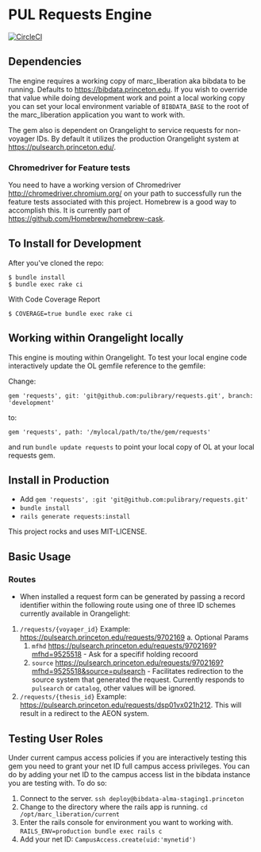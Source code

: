 # PUL Requests Engine

[![CircleCI](https://circleci.com/gh/pulibrary/requests.svg?style=svg)](https://circleci.com/gh/pulibrary/requests)

## Dependencies

The engine requires a working copy of marc_liberation aka bibdata to be running. Defaults to https://bibdata.princeton.edu. If you wish to override that value while doing development work and point a local working copy you can set your local environment variable of ```BIBDATA_BASE``` to the root of the marc_liberation application you want to work with.

The gem also is dependent on Orangelight to service requests for non-voyager IDs. By default it utilizes the production Orangelight system at https://pulsearch.princeton.edu/.

### Chromedriver for Feature tests

You need to have a working version of Chromedriver http://chromedriver.chromium.org/ on your path to successfully run the feature tests associated with this project. Homebrew is a good way to accomplish this. It is currently part of https://github.com/Homebrew/homebrew-cask. 

## To Install for Development

After you've cloned the repo:

```
$ bundle install
$ bundle exec rake ci
```

With Code Coverage Report
```
$ COVERAGE=true bundle exec rake ci
```

## Working within Orangelight locally
This engine is mouting within Orangelight. To test your local engine code interactively update the OL gemfile reference to the gemfile:

Change:
```
gem 'requests', git: 'git@github.com:pulibrary/requests.git', branch: 'development'
```

to:
```
gem 'requests', path: '/mylocal/path/to/the/gem/requests'
```

and run ```bundle update requests``` to point your local copy of OL at your local requests gem.


## Install in Production

* Add ```gem 'requests', :git 'git@github.com:pulibrary/requests.git'```
* ```bundle install```
* ```rails generate requests:install```

This project rocks and uses MIT-LICENSE.

## Basic Usage

### Routes
* When installed a request form can be generated by passing a record identifier within the following route using one of three ID schemes currently available in Orangelight:

1. ```/requests/{voyager_id}``` Example: https://pulsearch.princeton.edu/requests/9702169
  a. Optional Params
    1. ```mfhd``` https://pulsearch.princeton.edu/requests/9702169?mfhd=9525518 - Ask for a specifif holding recoord
    2. ```source``` https://pulsearch.princeton.edu/requests/9702169?mfhd=9525518&source=pulsearch - Facilitates redirection to the source system that generated the request. Currently responds to ```pulsearch``` or ```catalog```, other values will be ignored.
2. ```/requests/{thesis_id}``` Example: https://pulsearch.princeton.edu/requests/dsp01vx021h212. This will result in a redirect to the AEON system.

## Testing User Roles

Under current campus access policies if you are interactively testing this gem you need to grant your net ID full campus access privileges. You can do by adding your net ID to the campus access list in the bibdata instance you are testing with. To do so:

1. Connect to the server. ```ssh deploy@bibdata-alma-staging1.princeton```
2. Change to the directory where the rails app is running. ```cd /opt/marc_liberation/current```
2. Enter the rails console for environment you want to working with. ```RAILS_ENV=production bundle exec rails c```
3. Add your net ID: ```CampusAccess.create(uid:'mynetid')```



